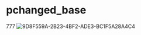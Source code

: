 # pchanged_base

777
![9D8F559A-2B23-4BF2-ADE3-BC1F5A28A4C4](https://user-images.githubusercontent.com/118821863/221339892-471f2139-bb0f-44d0-9833-7bf0fbc53732.jpeg)
